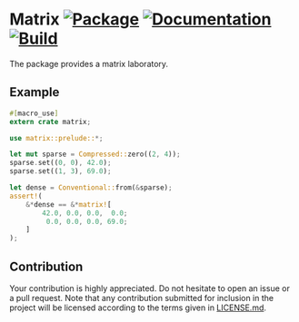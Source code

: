 # Matrix [![Package][package-img]][package-url] [![Documentation][documentation-img]][documentation-url] [![Build][build-img]][build-url]

The package provides a matrix laboratory.

## Example

```rust
#[macro_use]
extern crate matrix;

use matrix::prelude::*;

let mut sparse = Compressed::zero((2, 4));
sparse.set((0, 0), 42.0);
sparse.set((1, 3), 69.0);

let dense = Conventional::from(&sparse);
assert!(
    &*dense == &*matrix![
        42.0, 0.0, 0.0,  0.0;
         0.0, 0.0, 0.0, 69.0;
    ]
);
```

## Contribution

Your contribution is highly appreciated. Do not hesitate to open an issue or a
pull request. Note that any contribution submitted for inclusion in the project
will be licensed according to the terms given in [LICENSE.md](LICENSE.md).

[build-img]: https://travis-ci.org/stainless-steel/matrix.svg?branch=master
[build-url]: https://travis-ci.org/stainless-steel/matrix
[documentation-img]: https://docs.rs/matrix/badge.svg
[documentation-url]: https://docs.rs/matrix
[package-img]: https://img.shields.io/crates/v/matrix.svg
[package-url]: https://crates.io/crates/matrix
